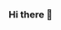 ### Hi there 👋

<!--
**vikasdo/vikasdo** is a ✨ _special_ ✨ repository because its `README.md` (this file) appears on your GitHub profile.

I am D.vikas, a Computer Science and Engineering Undergrad at Snist 🧑‍🎓. I am a Programmer, and always excited to learn new stuffs.
💻 I code in Python.
🌱 I’m currently learning Data Science.
👯 I’m looking to collaborate on project-based on Machine Learning.
💬 Ask me about anything. If I didn't know maybe I will learn something new!
⚡ Fun fact:Iam a silent bee but in social media iam  very enthusiastic!


def 4YearsOfCSE(self):
    year = 0
    prevWorkDone = 0
    while(year<4):
        workDone = int(input())
        if workDone>prevWorkDone:
           print("Keep it Up!")
        else:
           print("Real programmer starts from 0.")
        prevWorkDone = workDone 
    print(Happy Coding!)
    
self.4YearsOfCSE()
-->
